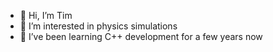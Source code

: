 - 🪻 Hi, I’m Tim
- 📡 I’m interested in physics simulations
- 💾 I’ve been learning C++ development for a few years now

